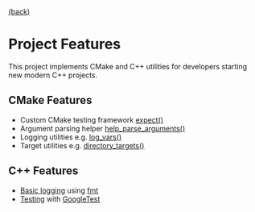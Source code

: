 [(back)](README.md)

# Project Features

This project implements CMake and C++ utilities for developers starting new
modern C++ projects.

## CMake Features

- Custom CMake testing framework [expect()](lib/cmake/module/Expect.cmake)
- Argument parsing helper [help_parse_arguments()](lib/cmake/module/HelpParseArguments.cmake)
- Logging utilities e.g. [log_vars()](lib/cmake/module/LogVars.cmake)
- Target utilities e.g. [directory_targets()](lib/cmake/module/DirectoryTargets.cmake)

## C++ Features

- [Basic logging](src/utility/log.hxx) using [fmt](https://github.com/fmtlib/fmt)
- [Testing](test/unit/project.cxx) with [GoogleTest](https://github.com/google/googletest)
